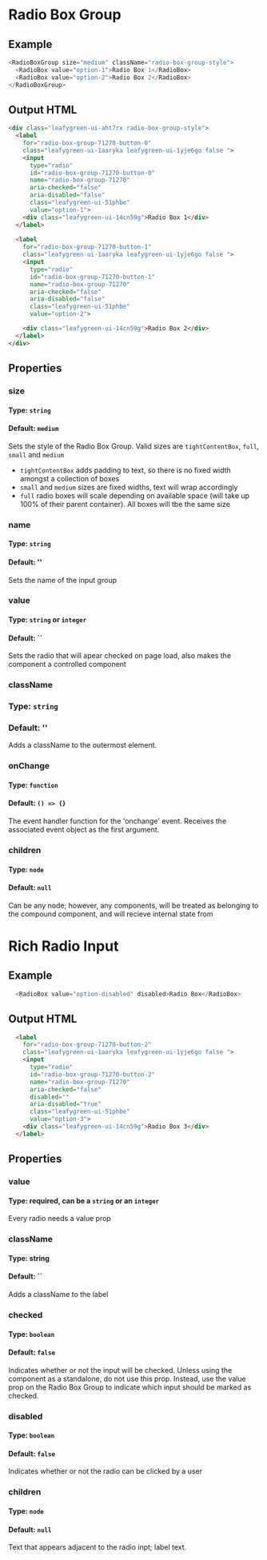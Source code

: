 # Radio Box Group

## Example
```js
<RadioBoxGroup size="medium" className="radio-box-group-style">
  <RadioBox value="option-1">Radio Box 1</RadioBox>
  <RadioBox value="option-2">Radio Box 2</RadioBox>
</RadioBoxGroup>
```

## Output HTML
```html
<div class="leafygreen-ui-aht7rx radio-box-group-style">
  <label 
    for="radio-box-group-71270-button-0"
    class="leafygreen-ui-1aaryka leafygreen-ui-1yje6go false ">  
    <input 
      type="radio" 
      id="radio-box-group-71270-button-0" 
      name="radio-box-group-71270" 
      aria-checked="false" 
      aria-disabled="false" 
      class="leafygreen-ui-51phbe" 
      value="option-1">
    <div class="leafygreen-ui-14cn59g">Radio Box 1</div>
  </label>
  
  <label 
    for="radio-box-group-71270-button-1" 
    class="leafygreen-ui-1aaryka leafygreen-ui-1yje6go false ">
    <input 
      type="radio" 
      id="radio-box-group-71270-button-1" 
      name="radio-box-group-71270" 
      aria-checked="false" 
      aria-disabled="false" 
      class="leafygreen-ui-51phbe" 
      value="option-2">

    <div class="leafygreen-ui-14cn59g">Radio Box 2</div>
  </label>
</div>
```

## Properties

### size
#### Type: `string`
#### Default: `medium`
Sets the style of the Radio Box Group. Valid sizes are `tightContentBox`, `full`, `small` and `medium`
  * `tightContentBox` adds padding to text, so there is no fixed width amongst a collection of boxes 
  * `small` and `medium` sizes are fixed widths, text will wrap accordingly 
  * `full` radio boxes will scale depending on available space (will take up 100% of their parent container). All boxes will tbe the same size

### name
#### Type: `string`
#### Default: ''
Sets the name of the input group

### value
#### Type: `string` or `integer`
#### Default: ``
Sets the radio that will apear checked on page load, also makes the component a controlled component

### className
### Type: `string`
### Default: ''
Adds a className to the outermost element.

### onChange
#### Type: `function`
#### Default: `() => {}`
The event handler function for the 'onchange' event. Receives the associated event object as the first argument.

### children
#### Type: `node`
#### Default: `null`
Can be any node; however, any <RadioBox /> components, will be treated as belonging to the <RadioBoxGroup /> compound component, and will recieve internal state from <RadioBoxGroup />


# Rich Radio Input

## Example 
```js
  <RadioBox value="option-disabled" disabled>Radio Box</RadioBox>
```

## Output HTML
```html
  <label 
    for="radio-box-group-71270-button-2" 
    class="leafygreen-ui-1aaryka leafygreen-ui-1yje6go false "> 
    <input 
      type="radio" 
      id="radio-box-group-71270-button-2" 
      name="radio-box-group-71270" 
      aria-checked="false" 
      disabled="" 
      aria-disabled="true" 
      class="leafygreen-ui-51phbe" 
      value="option-3">
    <div class="leafygreen-ui-14cn59g">Radio Box 3</div>
  </label> 
```

## Properties

### value
#### Type: required, can be a `string` or an `integer`
Every radio needs a value prop

### className
#### Type: string
#### Default: ``
Adds a className to the label

### checked 
#### Type: `boolean`
#### Default: `false`
Indicates whether or not the input will be checked. Unless using the component as a standalone, do not use this prop. Instead, use the value prop on the Radio Box Group to indicate which input should be marked as checked. 

### disabled
#### Type: `boolean`
#### Default: `false`
Indicates whether or not the radio can be clicked by a user

### children
#### Type: `node`
#### Default: `null`
Text that appears adjacent to the radio inpt; label text.